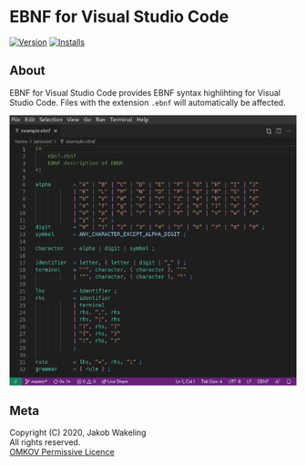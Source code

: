 # EBNF for Visual Studio Code

[![Version](https://vsmarketplacebadge.apphb.com/version/OMKOV.vscode-ebnf.svg)](https://marketplace.visualstudio.com/items?itemName=OMKOV.vscode-ebnf)
[![Installs](https://vsmarketplacebadge.apphb.com/installs/OMKOV.vscode-ebnf.svg)](https://marketplace.visualstudio.com/items?itemName=OMKOV.vscode-ebnf)

## About

EBNF for Visual Studio Code provides EBNF syntax highlihting for Visual Studio
Code. Files with the extension `.ebnf` will automatically be affected.

![Syntax Highlighting](./screenshot.png)

## Meta

Copyright (C) 2020, Jakob Wakeling  
All rights reserved.  
[OMKOV Permissive Licence](https://www.omkov.net/OLPE)
